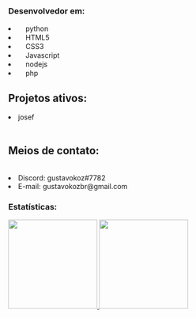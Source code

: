 ### Desenvolvedor em:
 <li><img src="https://cdn.discordapp.com/attachments/884562553773117461/888905411888046110/5848152fcef1014c0b5e4967.png" width="15">python</li>
 <li><img src="https://cdn.discordapp.com/attachments/884562553773117461/888908971769999400/html5-logo-8.png" width="15">HTML5</li>
 <li><img src="https://cdn.discordapp.com/attachments/884562553773117461/888909786266103888/141-1415372_css3-icon-png.png" width="15">CSS3</li>
  <li><img src="https://media.discordapp.net/attachments/861596616090451978/925064511017349140/kisspng-javascript-computer-icons-software-developer-casca-javascript-logo-5b4ca5d6340fb2.9494659815317498462133.png?width=336&height=473" width="15">Javascript</li>
  <li><img src="https://media.discordapp.net/attachments/861596616090451978/925064821920104488/kisspng-node-js-javascript-react-logo-express-js-javascript-logo-5b4ca5c70f0195.6239386615317498310615.png?width=473&height=473" width="15">nodejs</li>
  <li><img src="https://logodownload.org/wp-content/uploads/2016/10/php-logo.png" width="15">php</li>
<h2>Projetos ativos:</h2>
<li> josef </li>
<br><h2>Meios de contato:</h2></br>
<li>Discord: gustavokoz#7782</li>
<li>E-mail: gustavokozbr@gmail.com</li>

### Estatísticas:

<div>
  <a href="https://github.com/gustavokoz">
  <img height="180em" src="https://github-readme-stats.vercel.app/api?username=gustavokoz&show_icons=true&theme=tokyonight&include_all_commits=true&count_private=true"/> <img height="180em" src="https://github-readme-stats.vercel.app/api/top-langs/?username=gustavokoz&layout=compact&langs_count=7&theme=tokyonight"/>
  </a>
</div>
